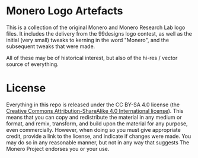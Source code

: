 # Monero Logo Artefacts

This is a collection of the original Monero and Monero Research Lab logo files. It includes the delivery from the 99designs logo contest, as well as the initial (very small) tweaks to kerning in the word "Monero", and the subsequent tweaks that were made.

All of these may be of historical interest, but also of the hi-res / vector source of everything.

# License

Everything in this repo is released under the CC BY-SA 4.0 license (the [Creative Commons Attribution-ShareAlike 4.0 International license](https://creativecommons.org/licenses/by-sa/4.0/)). This means that you can copy and redistribute the material in any medium or format, and remix, transform, and build upon the material for any purpose, even commercially. However, when doing so you must give appropriate credit, provide a link to the license, and indicate if changes were made. You may do so in any reasonable manner, but not in any way that suggests The Monero Project endorses you or your use.
